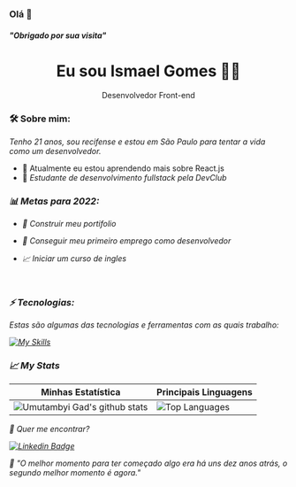 ### Olá 👋
 ##### "Obrigado por sua visita"



<h1 align='center'>
  Eu sou Ismael Gomes 👨‍💻
  
</h1>



<p align='center'>
  Desenvolvedor Front-end
</p>

### 🛠 Sobre mim:
<p>
  <em>
   Tenho 21 anos, sou recifense e estou em São Paulo para tentar a vida como um desenvolvedor.
  </em>
</p>

 - 🌱 Atualmente eu estou aprendendo mais sobre React.js 
 - 🚀 <em>Estudante de desenvolvimento fullstack pela DevClub</a>

### 📊  Metas para 2022:
   * 📂  Construir meu portifolio
   
   * 🤝  Conseguir meu primeiro emprego como desenvolvedor
    
   * 📈  Iniciar um curso de ingles

<br/>

### ⚡ Tecnologias:

Estas são algumas das tecnologias e ferramentas com as quais trabalho:
 
  [![My Skills](https://skillicons.dev/icons?i=html,css,javascript,typescript,react )](https://skillicons.dev)


### 📈 My Stats
|Minhas Estatística|Principais Linguagens |
|------------------|-------------|
|![Umutambyi Gad's github stats](https://github-readme-stats.vercel.app/api?username=ismaelgomesdasilva&show_icons=true&hide_border=true&count_private=true&theme=tokyonight)|![Top Languages](https://github-readme-stats.vercel.app/api/top-langs/?username=ismaelgomesdasilva&langs_count=10&count_private=true&hide_border=true&theme=tokyonight&layout=compact)|

💬 Quer me encontrar?



[![Linkedin Badge](https://img.shields.io/badge/-LinkedIn-blue?style=flat-square&logo=Linkedin&logoColor=white&link=https://www.linkedin.com/in/ismael-gomes-da-silva-a5a38b149/)](https://www.linkedin.com/in/ismael-gomes-da-silva-a5a38b149/)

:brain: <a name="id4"></a>*"O melhor momento para ter começado algo era há uns dez anos atrás, o segundo melhor momento é agora."*




































